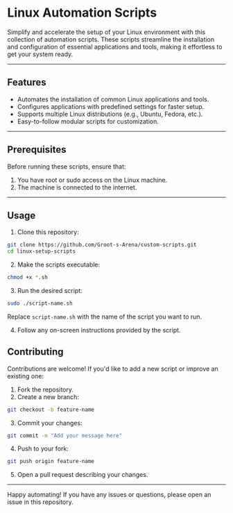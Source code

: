 # Linux Automation Scripts

Simplify and accelerate the setup of your Linux environment with this collection of automation scripts. These scripts streamline the installation and configuration of essential applications and tools, making it effortless to get your system ready.

---

## Features

- Automates the installation of common Linux applications and tools.
- Configures applications with predefined settings for faster setup.
- Supports multiple Linux distributions (e.g., Ubuntu, Fedora, etc.).
- Easy-to-follow modular scripts for customization.

---

## Prerequisites

Before running these scripts, ensure that:

1. You have root or sudo access on the Linux machine.
2. The machine is connected to the internet.

---

## Usage

1. Clone this repository:

```bash
git clone https://github.com/Groot-s-Arena/custom-scripts.git
cd linux-setup-scripts
```
2. Make the scripts executable:
```bash
chmod +x *.sh
```

3. Run the desired script:
```bash
sudo ./script-name.sh
```
Replace `script-name.sh` with the name of the script you want to run.

4. Follow any on-screen instructions provided by the script.

## Contributing
Contributions are welcome! If you'd like to add a new script or improve an existing one:

1. Fork the repository.
2. Create a new branch:
```bash
git checkout -b feature-name
```
3. Commit your changes:
```bash
git commit -m "Add your message here"
```
4. Push to your fork:
```bash
git push origin feature-name
```
5. Open a pull request describing your changes.

___

Happy automating! If you have any issues or questions, please open an issue in this repository.